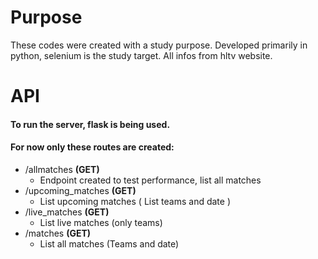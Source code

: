 # Purpose

These codes were created with a study purpose.
Developed primarily in python, selenium is the study target. All infos  from hltv website.

# API

#### To run the server, flask is being used. 
#### For now only these routes are created:

- /allmatches **(GET)**
    - Endpoint created to test performance, list all matches
- /upcoming_matches **(GET)**
    - List upcoming matches ( List teams and date )
- /live_matches **(GET)**
    - List live matches (only teams)
- /matches **(GET)**
    - List all matches (Teams and date)